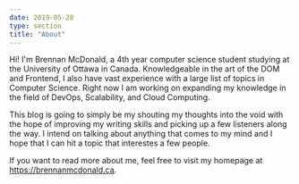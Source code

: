 ```yaml
---
date: 2019-05-28
type: section
title: "About"
---
```


Hi! I'm Brennan McDonald, a 4th year computer science student studying at the University of Ottawa in Canada. Knowledgeable in the art of the DOM and Frontend, I also have vast experience with a large list of topics in Computer Science. Right now I am working on expanding my knowledge in the field of DevOps, Scalability, and Cloud Computing.

This blog is going to simply be my shouting my thoughts into the void with the hope of improving my writing skills and picking up a few listeners along the way. I intend on talking about anything that comes to my mind and I hope that I can hit a topic that interestes a few people.

If you want to read more about me, feel free to visit my homepage at https://brennanmcdonald.ca.